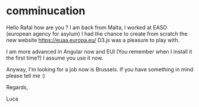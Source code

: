 # comminucation

Hello Rafal how are you ?
I am back from Malta, I worked at EASO (european agency for asylum)
I had the chance to create from scratch the new website https://euaa.europa.eu/
D3.js was a pleasure to play with.

I am more advanced in Angular now and EUI (You remember when I install it the first time?) 
I assume you use it now.

Anyway, I'm looking for a job now is Brussels.
If you have something in mind please tell me :)

Regards,

Luca
